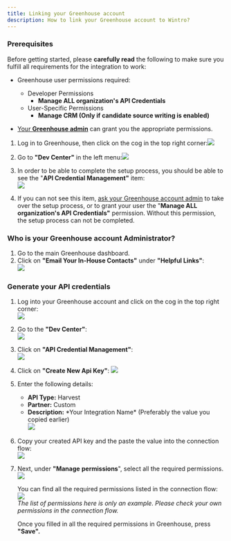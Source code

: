 ```yaml
---
title: Linking your Greenhouse account
description: How to link your Greenhouse account to Wintro?
---
```

### Prerequisites

Before getting started, please **carefully read** the following to make sure you fulfill all requirements for the integration to work:

*   Greenhouse user permissions required:
    *   Developer Permissions
        *   **Manage ALL organization's API Credentials**
    *   User-Specific Permissions
        *   **Manage CRM (Only if candidate source writing is enabled)**  
            
*   [Your **Greenhouse admin**](#who-is-your-greenhouse-account-administrator) can grant you the appropriate permissions.

1.  Log in to Greenhouse, then click on the cog in the top right corner:![](https://help.kombo.dev/hc/article_attachments/17652241451537)  
      
    
2.  Go to **"Dev Center"** in the left menu:![](https://help.kombo.dev/hc/article_attachments/17652267705745)  
      
    
3.  In order to be able to complete the setup process, you should be able to see the "**API Credential Management"** item:  
    ![](https://help.kombo.dev/hc/article_attachments/17655145359377)  
      
    
4.  If you can not see this item, [ask your Greenhouse account admin](#who-is-your-greenhouse-account-administrator) to take over the setup process, or to grant your user the "**Manage ALL organization's API Credentials"** permission. Without this permission, the setup process can not be completed.

### Who is your Greenhouse account Administrator?

1.  Go to the main Greenhouse dashboard.
2.  Click on **"Email Your In-House Contacts"** under **"Helpful Links"**:  
    ![](https://help.kombo.dev/hc/article_attachments/17655618275601)

### Generate your API credentials

1.  Log into your Greenhouse account and click on the cog in the top right corner:  
    ![](https://help.kombo.dev/hc/article_attachments/17652241451537)  
      
    
2.  Go to the **"Dev Center"**:  
    ![](https://help.kombo.dev/hc/article_attachments/17652267705745)  
      
    
3.  Click on **"API Credential Management"**:  
    ![](https://help.kombo.dev/hc/article_attachments/17655164380817)  
      
    
4.  Click on **"Create New Api Key"**:
    ![](https://help.kombo.dev/hc/article_attachments/17652712383633)  
      
5.  Enter the following details:
    *   **API Type:** Harvest
    *   **Partner:** Custom
    *   **Description:** \*Your Integration Name\* (Preferably the value you copied earlier)  
        ![](https://help.kombo.dev/hc/article_attachments/17653390724881)  
          
        
6.  Copy your created API key and the paste the value into the connection flow:  
    ![](https://help.kombo.dev/hc/article_attachments/17653479409297)  
      
    
7.  Next, under **"Manage** **permissions**", select all the required permissions.  
    ![](https://help.kombo.dev/hc/article_attachments/17653589314833)  
      
    You can find all the required permissions listed in the connection flow:  
    ![](https://help.kombo.dev/hc/article_attachments/17704610914193)  
    _The list of permissions here is only an example. Please check your own permissions in the connection flow._  
      
    Once you filled in all the required permissions in Greenhouse, press **"Save".**